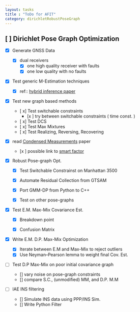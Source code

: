 ```yaml
---
layout: tasks
title : "ToDo for AFIT"
category: dirichletRobustPoseGraph
---
```


## [ ] Dirichlet Pose Graph Optimization 

- [x] Generate GNSS Data
   - [x] dual receivers 
     - [x] one high quality receiver with faults 
     - [x] one low quality with no faults
- [x] Test generic M-Estimation techniques
    - [x] ref::  [hybrid inference paper](http://www.robots.ox.ac.uk/~avsegal/resources/papers/segal2014hybrid.pdf)
- [x] Test new graph based methods 
    - [ x] Test switchable constraints
        - [x ] try between switchable constraints ( time const. ) 
    - [ x] Test DCS 
    - [ x] Test Max Mixtures 
    - [ x] Test Realizing, Reversing, Recovering
- [x] read [Condensed Measurements](http://kaini.org/assets/Grisetti12iros.pdf) paper
    - [x ] possible link to [ smart factor ](http://www.cc.gatech.edu/~dellaert/pub/Carlone14icra.pdf)


- [x] Robust Pose-graph Opt. 
  - [x] Test Switchable Constrainst on Manhattan 3500
  - [x] Automate Residual Collection from GTSAM 
  - [x] Port GMM-DP from Python to C++
  - [x] Test on other pose-graphs 


- [x] Test E.M. Max-Mix Covariance Est. 
  - [x] Breakdown point 
  - [x] Confusion Matrix


- [x] Write E.M. D.P. Max-Mix Optimization
  - [x] Iterate between E.M and Max-Mix to reject outliers
  - [x] Use Neyman–Pearson lemma to weight final Cov. Est. 

- [ ] Test D.P Max-Mix on poor initial covariance graph
    - [] vary noise on pose-graph constraints
    - [] compare S.C., (unmodified) MM, and D.P. M.M

- [ ] IAE INS filtering 
  - [] Simulate INS data using PPP/INS Sim. 
  - [] Write Python Filter
